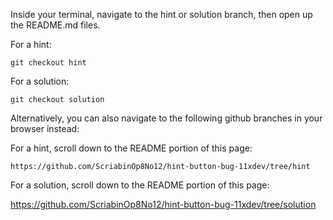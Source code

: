 Inside your terminal, navigate to the hint or solution branch, then open up the README.md files.

For a hint:

```
git checkout hint
```

For a solution:

```
git checkout solution
```

Alternatively, you can also navigate to the following github branches in your browser instead:

For a hint, scroll down to the README portion of this page:

```
https://github.com/ScriabinOp8No12/hint-button-bug-11xdev/tree/hint
```

For a solution, scroll down to the README portion of this page:

https://github.com/ScriabinOp8No12/hint-button-bug-11xdev/tree/solution